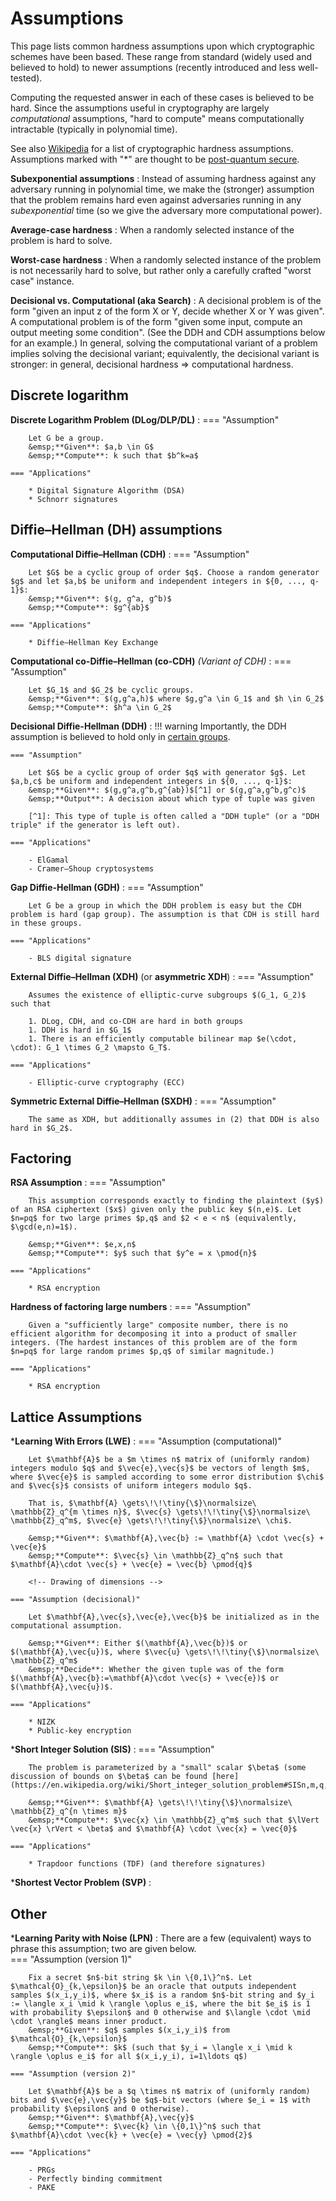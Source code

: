 # Assumptions

This page lists common hardness assumptions upon which cryptographic schemes have been based. These range from standard (widely used and believed to hold) to newer assumptions (recently introduced and less well-tested).

<!-- Maybe color-code based on how standard they are? -->
<!-- Also give any implications -->

Computing the requested answer in each of these cases is believed to be hard. Since the assumptions useful in cryptography are largely _computational_ assumptions, "hard to compute" means computationally intractable (typically in polynomial time).

See also [Wikipedia](https://en.wikipedia.org/wiki/Computational_hardness_assumption#Common_cryptographic_hardness_assumptions) for a list of cryptographic hardness assumptions. Assumptions marked with "*" are thought to be [post-quantum secure](Areas-of-Cryptography/pqc.md).

**Subexponential assumptions**
: Instead of assuming hardness against any adversary running in polynomial time, we make the (stronger) assumption that the problem remains hard even against adversaries running in any _subexponential_ time (so we give the adversary more computational power).

**Average-case hardness**
: When a randomly selected instance of the problem is hard to solve.

**Worst-case hardness**
: When a randomly selected instance of the problem is not necessarily hard to solve, but rather only a carefully crafted "worst case" instance.

**Decisional vs. Computational (aka Search)**
: A decisional problem is of the form "given an input z of the form X or Y, decide whether X or Y was given". A computational problem is of the form "given some input, compute an output meeting some condition". (See the DDH and CDH assumptions below for an example.) In general, solving the computational variant of a problem implies solving the decisional variant; equivalently, the decisional variant is stronger: in general, decisional hardness &rArr; computational hardness.

## **Discrete logarithm**

**Discrete Logarithm Problem (DLog/DLP/DL)**
:   === "Assumption"

        Let G be a group.  
        &emsp;**Given**: $a,b \in G$  
        &emsp;**Compute**: k such that $b^k=a$

    === "Applications"

        * Digital Signature Algorithm (DSA)
        * Schnorr signatures

## Diffie–Hellman (DH) assumptions

<!-- When must $g$ (or $G$) be uniformly chosen? -->

**Computational Diffie–Hellman (CDH)**
:   === "Assumption"

        Let $G$ be a cyclic group of order $q$. Choose a random generator $g$ and let $a,b$ be uniform and independent integers in ${0, ..., q-1}$:  
        &emsp;**Given**: $(g, g^a, g^b)$  
        &emsp;**Compute**: $g^{ab}$

    === "Applications"
    
        * Diffie–Hellman Key Exchange

**Computational co-Diffie–Hellman (co-CDH)** _(Variant of CDH)_
:   === "Assumption"
    
        Let $G_1$ and $G_2$ be cyclic groups.  
        &emsp;**Given**: $(g,g^a,h)$ where $g,g^a \in G_1$ and $h \in G_2$  
        &emsp;**Compute**: $h^a \in G_2$

**Decisional Diffie-Hellman (DDH)**
:   !!! warning
        Importantly, the DDH assumption is believed to hold only in [certain groups](https://en.wikipedia.org/wiki/Decisional_Diffie%E2%80%93Hellman_assumption#Groups_for_which_DDH_is_assumed_to_hold).

    === "Assumption"

        Let $G$ be a cyclic group of order $q$ with generator $g$. Let $a,b,c$ be uniform and independent integers in ${0, ..., q-1}$:  
        &emsp;**Given**: $(g,g^a,g^b,g^{ab})$[^1] or $(g,g^a,g^b,g^c)$  
        &emsp;**Output**: A decision about which type of tuple was given
    
        [^1]: This type of tuple is often called a "DDH tuple" (or a "DDH triple" if the generator is left out).

    === "Applications"

        - ElGamal
        - Cramer–Shoup cryptosystems

**Gap Diffie-Hellman (GDH)**
:   === "Assumption"

        Let G be a group in which the DDH problem is easy but the CDH problem is hard (gap group). The assumption is that CDH is still hard in these groups.
    
    === "Applications"

        - BLS digital signature

**External Diffie–Hellman (XDH)** (or **asymmetric XDH**)
:   === "Assumption"

        Assumes the existence of elliptic-curve subgroups $(G_1, G_2)$ such that

        1. DLog, CDH, and co-CDH are hard in both groups  
        1. DDH is hard in $G_1$  
        1. There is an efficiently computable bilinear map $e(\cdot, \cdot): G_1 \times G_2 \mapsto G_T$. 

    === "Applications"

        - Elliptic-curve cryptography (ECC)

**Symmetric External Diffie–Hellman (SXDH)**
:   === "Assumption"

        The same as XDH, but additionally assumes in (2) that DDH is also hard in $G_2$. 
<!-- Implies XDH. -->

## Factoring

**RSA Assumption**
:   === "Assumption"

        This assumption corresponds exactly to finding the plaintext ($y$) of an RSA ciphertext ($x$) given only the public key $(n,e)$. Let $n=pq$ for two large primes $p,q$ and $2 < e < n$ (equivalently, $\gcd(e,n)=1$).

        &emsp;**Given**: $e,x,n$  
        &emsp;**Compute**: $y$ such that $y^e = x \pmod{n}$

    === "Applications"

        * RSA encryption

**Hardness of factoring large numbers**
:   === "Assumption"

        Given a "sufficiently large" composite number, there is no efficient algorithm for decomposing it into a product of smaller integers. (The hardest instances of this problem are of the form $n=pq$ for large random primes $p,q$ of similar magnitude.)

    === "Applications"

        * RSA encryption

## Lattice Assumptions

\***Learning With Errors (LWE)**
:   === "Assumption (computational)"

        Let $\mathbf{A}$ be a $m \times n$ matrix of (uniformly random) integers modulo $q$ and $\vec{e},\vec{s}$ be vectors of length $m$, where $\vec{e}$ is sampled according to some error distribution $\chi$ and $\vec{s}$ consists of uniform integers modulo $q$.  

        That is, $\mathbf{A} \gets\!\!\tiny{\$}\normalsize\ \mathbb{Z}_q^{m \times n}$, $\vec{s} \gets\!\!\tiny{\$}\normalsize\ \mathbb{Z}_q^m$, $\vec{e} \gets\!\!\tiny{\$}\normalsize\ \chi$.

        &emsp;**Given**: $\mathbf{A},\vec{b} := \mathbf{A} \cdot \vec{s} + \vec{e}$  
        &emsp;**Compute**: $\vec{s} \in \mathbb{Z}_q^n$ such that $\mathbf{A}\cdot \vec{s} + \vec{e} = \vec{b} \pmod{q}$

        <!-- Drawing of dimensions -->

    === "Assumption (decisional)"

        Let $\mathbf{A},\vec{s},\vec{e},\vec{b}$ be initialized as in the computational assumption.

        &emsp;**Given**: Either $(\mathbf{A},\vec{b})$ or $(\mathbf{A},\vec{u})$, where $\vec{u} \gets\!\!\tiny{\$}\normalsize\ \mathbb{Z}_q^m$  
        &emsp;**Decide**: Whether the given tuple was of the form $(\mathbf{A},\vec{b}:=\mathbf{A}\cdot \vec{s} + \vec{e})$ or $(\mathbf{A},\vec{u})$.

    === "Applications"

        * NIZK
        * Public-key encryption

\***Short Integer Solution (SIS)**
:   === "Assumption"

        The problem is parameterized by a "small" scalar $\beta$ (some discussion of bounds on $\beta$ can be found [here](https://en.wikipedia.org/wiki/Short_integer_solution_problem#SISn,m,q,%CE%B2)).

        &emsp;**Given**: $\mathbf{A} \gets\!\!\tiny{\$}\normalsize\ \mathbb{Z}_q^{n \times m}$  
        &emsp;**Compute**: $\vec{x} \in \mathbb{Z}_q^m$ such that $\lVert \vec{x} \rVert < \beta$ and $\mathbf{A} \cdot \vec{x} = \vec{0}$

    === "Applications"

        * Trapdoor functions (TDF) (and therefore signatures)

\***Shortest Vector Problem (SVP)**
: 

## Other

\***Learning Parity with Noise (LPN)**
: There are a few (equivalent) ways to phrase this assumption; two are given below.  
    === "Assumption (version 1)"

        Fix a secret $n$-bit string $k \in \{0,1\}^n$. Let $\mathcal{O}_{k,\epsilon}$ be an oracle that outputs independent samples $(x_i,y_i)$, where $x_i$ is a random $n$-bit string and $y_i := \langle x_i \mid k \rangle \oplus e_i$, where the bit $e_i$ is 1 with probability $\epsilon$ and 0 otherwise and $\langle \cdot \mid \cdot \rangle$ means inner product.  
        &emsp;**Given**: $q$ samples $(x_i,y_i)$ from $\mathcal{O}_{k,\epsilon}$  
        &emsp;**Compute**: $k$ (such that $y_i = \langle x_i \mid k \rangle \oplus e_i$ for all $(x_i,y_i), i=1\ldots q$)

    === "Assumption (version 2)"

        Let $\mathbf{A}$ be a $q \times n$ matrix of (uniformly random) bits and $\vec{e},\vec{y}$ be $q$-bit vectors (where $e_i = 1$ with probability $\epsilon$ and 0 otherwise).  
        &emsp;**Given**: $\mathbf{A},\vec{y}$  
        &emsp;**Compute**: $\vec{k} \in \{0,1\}^n$ such that $\mathbf{A}\cdot \vec{k} + \vec{e} = \vec{y} \pmod{2}$

    === "Applications"

        - PRGs
        - Perfectly binding commitment
        - PAKE

<!-- [Version 1](https://perso.uclouvain.be/fstandae/PUBLIS/182.pdf) -->
<!-- [Version 2 and applications](http://yuyu.hk/files/LPN.pdf) -->